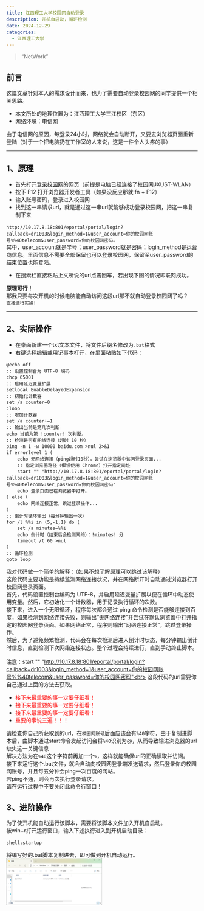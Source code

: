 ```yaml
---
title: 江西理工大学校园网自动登录
description: 开机自启动，循环检测
date: 2024-12-29
categories:
  - 江西理工大学
---
```

> “NetWork”
## 前言
这篇文章针对本人的需求设计而来，也为了需要自动登录校园网的同学提供一个相关思路。<br>
- 本文所处的地理位置为：江西理工大学三江校区（东区）<br>
- 网络环境：电信网<br>

由于电信网的原因，每登录24小时，网络就会自动断开，又要去浏览器页面重新登陆（对于一个把电脑扔在工作室的人来说，这是一件令人头疼的事）<br>


----
## 1、原理
- 首先打开[登录校园网](http://10.17.8.18/)的网页（前提是电脑已经连接了校园网JXUST-WLAN）<br>
- 按下 F12 打开浏览器开发者工具（如果没反应那就 fn + F12）<br>
- 输入账号密码，登录进入校园网<br>
- 找到这一串请求url，就是通过这一串url就能够成功登录校园网，把这一串复制下来

`http://10.17.8.18:801/eportal/portal/login?callback=dr1003&login_method=1&user_account=你的校园网账号%%40telecom&user_password=你的校园网密码。`<br>
其中，user_account就是学号；user_password就是密码；login_method是运营商信息。里面信息不需要全部保留也可以登录校园网，保留至user_password的结束位置也能登陆。<br>
- 在搜索栏直接粘贴上文所说的url点击回车，若出现下图的情况即联网成功。<br>

**原理可行！**<br>
那我只要每次开机的时候电脑能自动访问这段url那不就自动登录校园网了吗？<br>
`直接进行实操!`

---
## 2、实际操作
- 在桌面新建一个txt文本文件，将文件后缀名修改为`.bat`格式<br>
- 右键选择编辑或用记事本打开，在里面粘贴如下代码：<br>
```
@echo off
:: 设置控制台为 UTF-8 编码
chcp 65001
:: 启用延迟变量扩展
setlocal EnableDelayedExpansion
:: 初始化计数器
set /a counter=0
:loop
:: 增加计数器
set /a counter+=1
:: 输出当前是第几次判断
echo 当前为第 !counter! 次判断。
:: 检测是否有网络连接（超时 10 秒）
ping -n 1 -w 10000 baidu.com >nul 2>&1
if errorlevel 1 (
    echo 无网络连接（ping超时10秒），尝试在浏览器中访问登录页面...
    :: 指定浏览器路径（假设使用 Chrome）打开指定网址
    start "" "http://10.17.8.18:801/eportal/portal/login?callback=dr1003&login_method=1&user_account=你的校园网账号%%40telecom&user_password=你的校园网密码"
    echo 登录页面已在浏览器中打开。
) else (
    echo 网络连接正常，跳过登录操作...
)
:: 倒计时循环输出（每分钟输出一次）
for /l %%i in (5,-1,1) do (
    set /a minutes=%%i
    echo 倒计时（结束后会检测网络）：!minutes! 分
    timeout /t 60 >nul
)
:: 循环检测
goto loop
```

我对代码做一个简单的解释：（如果不想了解原理可以跳过该解释）<br>
这段代码主要功能是持续监测网络连接状况，并在网络断开时自动通过浏览器打开校园网登录页面。<br>首先，代码设置控制台编码为 UTF-8，并启用延迟变量扩展以便在循环中动态使用变量。然后，它初始化一个计数器，用于记录执行循环的次数。<br>接下来，进入一个无限循环，程序每次都会通过 ping 命令检测是否能够连接到百度，如果检测到网络连接失败，则输出“无网络连接”并尝试在默认浏览器中打开指定的校园网登录页面。如果网络正常，程序则输出“网络连接正常”，跳过登录操作。<br>然后，为了避免频繁检测，代码会在每次检测后进入倒计时状态，每分钟输出倒计时信息，直到检测下次网络连接状态。整个过程会持续进行，直到手动终止脚本。<br><br>
注意：start "" "http://10.17.8.18:801/eportal/portal/login?callback=dr1003&login_method=1&user_account=你的校园网账号%%40telecom&user_password=你的校园网密码"<br>
这段代码的url需要你自己通过上面的方法去获取。<br>
- <font color=red>接下来最重要的事一定要仔细看！</font><br>
- <font color=red>接下来最重要的事一定要仔细看！</font><br>
- <font color=red>接下来最重要的事一定要仔细看！</font><br>
- <font color=red>重要的事说三遍！！！</font><br>

请检查你自己所获取到的url，在`校园网账号`后面应该会有`%40`字符，由于复制进脚本后，由脚本通过start命令发起访问会将`%40`识别为@，从而导致输进浏览器的url缺失这一关键信息<br>
解决方法为在`%40`这个字符前再加一个`%`，这样就能确保url的正确读取并访问。<br>
接下来运行这个.bat文件，就会自动向校园网登录端发送请求，然后登录你的校园网账号，并且每五分钟会ping一次百度的网站。<br>
若ping不通，则会再次执行登录请求。<br>
请在运行过程中不要关闭此命令行窗口！<br>
## 3、进阶操作
为了使开机能自动运行该脚本，需要将该脚本文件加入开机自启动。<br>
按win+r打开运行窗口，输入下述执行进入到开机启动目录：<br>
```
shell:startup
```
将编写好的.bat脚本复制进去，即可做到开机自动运行。<br>
<img src="./auto-login-net-jxust.assets/start.png" width="50%" align="center" /><br>





